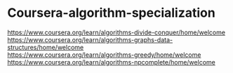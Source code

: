 # Coursera-algorithm-specialization  

https://www.coursera.org/learn/algorithms-divide-conquer/home/welcome  
https://www.coursera.org/learn/algorithms-graphs-data-structures/home/welcome  
https://www.coursera.org/learn/algorithms-greedy/home/welcome  
https://www.coursera.org/learn/algorithms-npcomplete/home/welcome  
